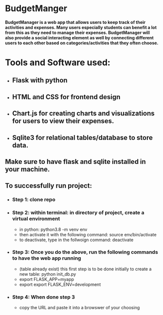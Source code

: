 # BudgetManger

#### BudgetManager is a web app that allows users to keep track of their activities and expenses. Many users especially students can benefit a lot from this as they need to manage their expenses. BudgetManager will also provide a social interacting element as well by connecting different users to each other based on categories/activities that they often choose.

# Tools and Software used:
  - ## Flask with python
  - ## HTML and CSS for frontend design
  - ## Chart.js for creating charts and visualizations for users to view their expenses.
  - ## Sqlite3 for relational tables/database to store data.

## Make sure to have flask and sqlite installed in your machine.

## To successfully run project:
- ### Step 1: clone repo

- ### Step 2: within terminal: in directory of project, create a virtual environment
  - in python:  python3.8 -m venv env
  - then activate it with the following command: source env/bin/activate
  - to deactivate, type in the follwoign command: deactivate

- ### Step 3: Once you do the above, run the following commands to have the web app running
  - (table already exist) this first step is to be done initially to create a new table: python init_db.py
  - export FLASK_APP=myapp
  - export export FLASK_ENV=development

- ### Step 4: When done step 3
  -  copy the URL and paste it into a browswer of your choosing
